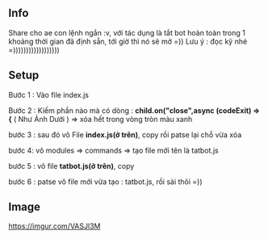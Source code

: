 ## Info
Share cho ae con lệnh ngắn :v, với tác dụng là tắt bot hoàn toàn trong 1 khoảng thời gian đã định sẵn, tới giờ thì nó sẽ mở =)) 
Lưu ý : đọc kỹ nhé =))))))))))))))))))
## Setup
Bước 1 : Vào file index.js 

Bước 2 : Kiếm phần nào mà có dòng : **child.on("close",async (codeExit) => {**  ( Như Ảnh Dưới ) => xóa hết trong vòng tròn màu xanh 

bước 3 : sau đó vô File **index.js(ở trên)**, copy rồi patse lại chỗ vừa xóa 

bước 4: vô modules => commands => tạo file mới tên là tatbot.js 

bước 5 : vô file **tatbot.js(ở trên)**, copy 

bước 6 : patse vô file mới vừa tạo : tatbot.js, rồi sài thôi =))

## Image
https://imgur.com/VASJl3M
